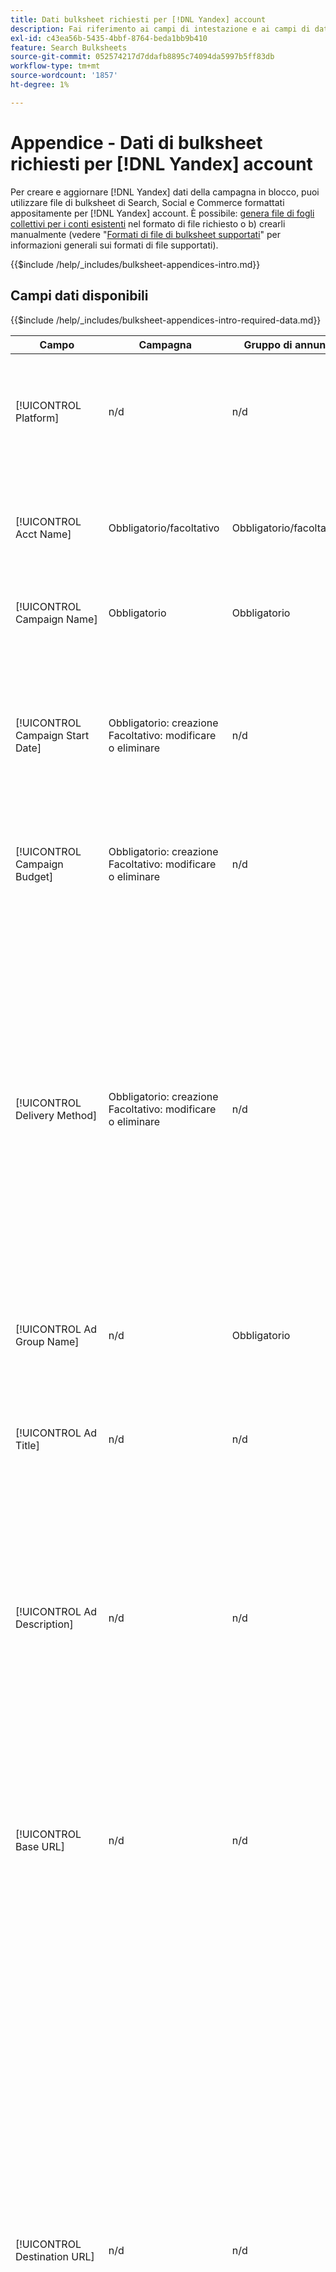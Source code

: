 ```yaml
---
title: Dati bulksheet richiesti per [!DNL Yandex] account
description: Fai riferimento ai campi di intestazione e ai campi di dati obbligatori nei bulksheet per [!DNL Yandex] account.
exl-id: c43ea56b-5435-4bbf-8764-beda1bb9b410
feature: Search Bulksheets
source-git-commit: 052574217d7ddafb8895c74094da5997b5ff83db
workflow-type: tm+mt
source-wordcount: '1857'
ht-degree: 1%

---
```


# Appendice - Dati di bulksheet richiesti per [!DNL Yandex] account

Per creare e aggiornare [!DNL Yandex] dati della campagna in blocco, puoi utilizzare file di bulksheet di Search, Social e Commerce formattati appositamente per [!DNL Yandex] account. È possibile: [genera file di fogli collettivi per i conti esistenti](../bulksheet-download.md) nel formato di file richiesto o b) crearli manualmente (vedere &quot;[Formati di file di bulksheet supportati](bulksheet-file-formats.md)&quot; per informazioni generali sui formati di file supportati).

{{$include /help/_includes/bulksheet-appendices-intro.md}}

<!-- Hiding because this is probably too long a list to be useful.

## Available header fields

Platform,Acct Name,Campaign Name,Campaign Start Date,Campaign Budget,Delivery Method,Ad Group Name,Ad Title,Ad Description,Base URL,Destination URL,SiteLink Title,SiteLink Base URL,SiteLink Destination URL,Keyword,Max CPC,Match Type,Search Network Status,Content Network Status,Negative Keywords (Yandex),Param1 (Yandex),Param2 (Yandex),Campaign Status,Ad Group Status,Ad Status,Keyword Status,SiteLink Status,Campaign ID,Ad Group ID, Ad ID,Keyword ID,AMO ID, [Advertiser-specific Label Classification],Constraints,EF Error Message

{{$include /help/_includes/bulksheet-headers-note.md}}

-->

## Campi dati disponibili

{{$include /help/_includes/bulksheet-appendices-intro-required-data.md}}

| Campo | Campagna | Gruppo di annunci | Parola chiave | Annuncio testo | Sitelink | Descrizione |
|----|----|-----|-----|----|----|----|
| [!UICONTROL Platform] | n/d | n/d | n/d | n/d | n/d | (Incluso nei bulksheet generati a scopo informativo) La piattaforma pubblicitaria. Obbligatorio a meno che ogni riga non includa un AMO ID per l’entità. |
| [!UICONTROL Acct Name] | Obbligatorio/facoltativo | Obbligatorio/facoltativo | Obbligatorio/facoltativo | Obbligatorio/facoltativo | Obbligatorio/facoltativo | (Incluso nei bulksheet generati a scopo informativo) La piattaforma pubblicitaria. Obbligatorio a meno che ogni riga non includa un AMO ID per l’entità. |
| [!UICONTROL Campaign Name] | Obbligatorio | Obbligatorio | Obbligatorio | Obbligatorio | Obbligatorio | Il nome univoco che identifica una campagna per un account. |
| [!UICONTROL Campaign Start Date] | Obbligatorio: creazione<br>Facoltativo: modificare o eliminare | n/d | n/d | n/d | n/d | La prima data in cui è possibile fare offerte per una campagna, nel fuso orario dell&#39;inserzionista e in uno dei seguenti formati: m/g/aaaa, m/g/aa, m-g-aaaa o m-g-aa. Per impostazione predefinita, per le nuove campagne viene utilizzato il giorno corrente. |
| [!UICONTROL Campaign Budget] | Obbligatorio: creazione<br>Facoltativo: modificare o eliminare | n/d | n/d | n/d | n/d | Limite di spesa per la campagna, con o senza simboli monetari e punteggiatura. |
| [!UICONTROL Delivery Method] | Obbligatorio: creazione<br>Facoltativo: modificare o eliminare | n/d | n/d | n/d | n/d | Velocità di visualizzazione degli annunci per la campagna ogni giorno:<ul><li><i>[!UICONTROL Standard (Distributed)]</i> (impostazione predefinita per le nuove campagne): per distribuire le impression pubblicitarie nell’arco della giornata.</li><li><i>[!UICONTROL Accelerated]:</i> Per visualizzare gli annunci il più spesso possibile fino al raggiungimento del budget. Di conseguenza, i tuoi annunci potrebbero non essere visualizzati più avanti nella giornata.</li></ul> |
| [!UICONTROL Ad Group Name] | n/d | Obbligatorio | Obbligatorio | Obbligatorio | n/d | Il gruppo di annunci. |
| [!UICONTROL Ad Title] | n/d | n/d | n/d | Obbligatorio | n/d | Titolo del banner (annuncio). La lunghezza massima è di 33 caratteri e una singola parola non può includere più di 23 caratteri.<br><br><b>Nota:</b> La modifica della copia dell’annuncio elimina l’annuncio esistente e ne crea uno nuovo. |
| [!UICONTROL Ad Description] | n/d | n/d | n/d | Obbligatorio | n/d | Corpo del banner (annuncio). La lunghezza massima è di 75 caratteri e una singola parola non può superare i 22 caratteri.<br><br><b>Nota:</b> La modifica della copia dell’annuncio elimina l’annuncio esistente e ne crea uno nuovo. |
| [!UICONTROL Base URL] | n/d | n/d | Facoltativo | Obbligatorio | n/d | L’URL della pagina di destinazione a cui vengono indirizzati gli utenti finali quando fanno clic sull’annuncio, inclusi eventuali parametri di aggiunta configurati per la campagna o l’account. La lunghezza massima è di 1024 caratteri, incluso il protocollo.<br><br>Gli URL di base/finali a livello di parola chiave sostituiscono gli URL a livello di annuncio e superiore. |
| [!UICONTROL Destination URL] | n/d | n/d | n/d | n/d | n/d | (Incluso nei bulksheet generati a scopo informativo; non pubblicato nella rete di annunci) Per gli account con URL di destinazione, questo valore è l’URL che collega un annuncio a un URL/pagina di destinazione di base sul sito web dell’inserzionista (a volte tramite un altro sito che tiene traccia del clic e quindi reindirizza l’utente alla pagina di destinazione). Include tutti i parametri di aggiunta configurati per la campagna o l’account Search, Social &amp; Commerce. Se hai generato URL di tracciamento, questo valore si basa sui parametri di tracciamento riportati nelle impostazioni dell’account e della campagna. Se hai aggiunto parametri specifici per un annuncio di rete, questi possono essere sostituiti con parametri equivalenti per Search, Social e Commerce. |
| [!UICONTROL SiteLink Title] | n/d | n/d | n/d | n/d | Obbligatorio | Testo del sitelink. Per i nuovi sitelink, includi il nome della campagna nella riga del sitelink. Per i sitelink a livello di gruppo di annunci o di annuncio, includi anche il nome del gruppo di annunci o, rispettivamente, il titolo e il testo dell’annuncio.<br><br><b>Nota:</b> Puoi avere fino a quattro sitelink. |
| [!UICONTROL SiteLink Base URL] | n/d | n/d | n/d | n/d | Obbligatorio | URL di base per un sitelink; deve essere l&#39;URL di base per il banner. Consulta &quot;[!UICONTROL Base URL].&quot; |
| [!UICONTROL SiteLink Destination URL] | n/d | n/d | n/d | n/d | n/d | URL di destinazione per un sitelink; deve essere l&#39;URL di destinazione per il banner. Consulta &quot;[!UICONTROL Destination URL].&quot; |
| [!UICONTROL Keyword] | Facoltativo / n/d | n/d | Obbligatorio | n/d | n/d | La frase (stringa di parole chiave). Un annuncio deve avere almeno una frase. Ogni parola chiave può avere un massimo di sette parole, escluse le parole non significative.<br><br><b>Note:</b><ul><li>Per escludere una frase a livello di campagna, imposta [!UICONTROL Match Type] a [!UICONTROL Negative].</li><li>Se si modifica una frase, viene eliminata la frase esistente e ne viene creata una nuova.</li><li>Modifica di un [!DNL Yandex] parola chiave o tipo di corrispondenza elimina la frase parola chiave esistente e ne crea una nuova.</li></ul> |
| [!UICONTROL Max CPC] | n/d | Obbligatorio: creazione<br>Facoltativo: modificare o eliminare | Facoltativo | n/d | n/d | Il costo massimo per clic (CPC), che è l&#39;importo più alto da pagare per un banner (annuncio) clic sulla rete di ricerca, con o senza simboli monetari e punteggiatura. Puoi impostare i valori per gruppi di annunci e parole chiave. Il valore predefinito per una nuova parola chiave viene ereditato dal livello del gruppo di annunci. |
| [!UICONTROL Match Type] | Facoltativo / n/d | n/d | Facoltativo: creazione<br>Obbligatorio/Facoltativo: modifica o elimina | n/d | n/d | Opzione di corrispondenza della parola chiave per la frase: <i>[!UICONTROL Content]</i> o <i>[!UICONTROL Search]</i>. Definire le parole chiave negative utilizzando &quot;[!UICONTROL Negative Keywords]&quot;.<br><br><b>Nota:</b> Modifica di un [!DNL Yandex] parola chiave o tipo di corrispondenza elimina la frase parola chiave esistente e ne crea una nuova. |
| [!UICONTROL Search Network Status] | Facoltativo | n/d | n/d | n/d | n/d | Specifica se inserire annunci nella rete di ricerca: <i>[!UICONTROL Yes]</i> (impostazione predefinita) oppure <i>[!UICONTROL No]</i>. |
| Stato della rete dei contenuti | Facoltativo | n/d | n/d | n/d | n/d | Se inserire annunci sul [!DNL Yandex] rete pubblicitaria (display): <i>[!UICONTROL Yes]</i> (impostazione predefinita) oppure <i>[!UICONTROL No]</i>. |
| [!UICONTROL Negative Keywords (Yandex)] | n/d | n/d | Facoltativo | n/d | n/d | Parole chiave (frasi) negative condivise da tutte le frasi di un gruppo di annunci, precedute da un segno meno (ad esempio `-mykeyword`). Se una parola chiave negativa corrisponde a una parola chiave in una frase, la parola chiave negativa non viene applicata alla frase. |
| [!UICONTROL Param1 (Yandex)] | n/d | n/d | Facoltativo | n/d | n/d | Valore del `{param1}` variabile di sostituzione. Può contenere fino a 255 byte. Per eliminare il valore esistente, utilizza il valore `[delete]` (comprese le parentesi). |
| [!UICONTROL Param2 (Yandex)] | n/d | n/d | Facoltativo | n/d | n/d | Valore del  `{param2}` variabile di sostituzione. Può contenere fino a 255 byte. Per eliminare il valore esistente, utilizza il valore `[delete]` (comprese le parentesi). |
| [!UICONTROL Campaign Status] | Facoltativo: creare o modificare<br>Obbligatorio: Elimina | n/d | n/d | n/d | n/d | Lo stato di visualizzazione della campagna: <i>[!UICONTROL active]</i>, <i>[!UICONTROL archived]</i>, <i>[!UICONTROL deleted]</i>, <i>[!UICONTROL disapproved]</i>, <i>[!UICONTROL pending]</i>, o <i>[!UICONTROL stop]</i> (in pausa). L’impostazione predefinita per le nuove campagne è <i>[!UICONTROL active]</i>.<br><br><b>Note:</b><ul></li>Se una campagna è stata attiva, non puoi eliminarla. Piuttosto, archivialo.</li><li>Le campagne possono essere archiviate o rimosse automaticamente in alcune situazioni.</li><li>Impossibile impostare manualmente lo stato su <i>[!UICONTROL disapproved]</i> o <i>[!UICONTROL pending]</i>, né modificare tali stati.</li></ul> |
| [!UICONTROL Ad Group Status] | n/d | Facoltativo: creare o modificare<br>Obbligatorio: Elimina | n/d | n/d | n/d | Lo stato di visualizzazione del gruppo di annunci: <i>[!UICONTROL active]</i>, <i>[!UICONTROL archived]</i>, <i>[!UICONTROL deleted]</i>, <i>[!UICONTROL disapproved]</i>, <i>[!UICONTROL pending]</i>, o <i>[!UICONTROL stop]</i> (in pausa). Il valore predefinito per i nuovi gruppi di annunci è <i>[!UICONTROL active]</i>.<br><br><b>Note:</b><ul></li>Se un gruppo di annunci è già stato attivo, non puoi eliminarlo. Piuttosto, archivialo.</li><li>Impossibile impostare manualmente lo stato su <i>[!UICONTROL disapproved]</i> o <i>[!UICONTROL pending]</i>, né modificare tali stati.</li></ul> |
| [!UICONTROL Ad Status] | n/d | n/d | n/d | Facoltativo: creare o modificare<br>Obbligatorio: Elimina | n/d | Stato di visualizzazione del banner (annuncio): <i>[!UICONTROL active]</i>, <i>[!UICONTROL archived]</i>, <i>[!UICONTROL deleted]</i>, <i>[!UICONTROL disapproved]</i>, <i>[!UICONTROL pending]</i>, o <i>[!UICONTROL stop]</i> (in pausa). Il valore predefinito per i nuovi banner è <i>[!UICONTROL active]</i>.<br><br><b>Nota: non è possibile impostare manualmente lo stato su <i>[!UICONTROL disapproved]</i> o <i>[!UICONTROL pending]</i>, né modificare tali stati. |
| [!UICONTROL Keyword Status] | n/d | n/d | Facoltativo: creare o modificare<br>Obbligatorio: Elimina | n/d | n/d | Stato di visualizzazione della frase (parola chiave): <i>[!UICONTROL active]</i>. Il valore predefinito per le nuove frasi è <i>[!UICONTROL active]</i>.<br><br><b>Nota: non è possibile impostare manualmente lo stato su <i>[!UICONTROL disapproved]</i> o <i>[!UICONTROL pending]</i>, né modificare tali stati. |
| [!UICONTROL SiteLink Status] | n/d | n/d | n/d | n/d | Facoltativo: creare o modificare<br>Obbligatorio: Elimina | Stato di visualizzazione del sitelink: <i>[*UICONTROL attivo]</i> o <i>[*UICONTROL in pausa]</i>. Il valore predefinito per i nuovi sitelink è <i>[*UICONTROL attivo]</i>. |
| [!UICONTROL Campaign ID] | n/d: Crea<br>Obbligatorio/facoltativo: modifica<br>Facoltativo: Elimina | Facoltativo | Facoltativo | Facoltativo | Facoltativo | L’ID univoco che identifica una campagna esistente. Nei file CSV e TSV deve essere preceduto da virgolette singole (&#39;).[^1] Obbligatorio solo quando si modifica il nome della campagna, a meno che la riga non includa un AMO ID per la campagna. |
| [!UICONTROL Ad Group ID] | n/d | n/d: Crea<br>Obbligatorio/facoltativo: modifica<br>Facoltativo: Elimina | Facoltativo | Facoltativo | n/d | L’ID univoco che identifica un gruppo di annunci esistente. Nei file CSV e TSV deve essere preceduto da virgolette singole (&#39;).[^1] Obbligatorio solo quando si modifica il nome del gruppo di annunci, a meno che la riga non includa un AMO ID per il gruppo di annunci. |
| [!UICONTROL Ad ID] | n/d | n/d | n/d | n/d: Crea<br>Obbligatorio/Facoltativo: modifica o elimina | n/d | ID univoco che identifica una parola chiave esistente. Nei file CSV e TSV deve essere preceduto da virgolette singole (&#39;).[^1] Obbligatorio solo quando si modifica il nome della parola chiave, a meno che la riga non includa a) colonne di proprietà sufficienti per identificare la parola chiave o b) un AMO ID. |
| [!UICONTROL Keyword ID] | n/d | n/d | n/d: Crea<br>Obbligatorio/facoltativo: modifica<br>Obbligatorio: Elimina | n/d | n/d | ID univoco che identifica una parola chiave esistente. Nei file CSV e TSV deve essere preceduto da virgolette singole (&#39;).[^1] Obbligatorio solo quando si modifica il nome della parola chiave, a meno che la riga non includa a) colonne di proprietà sufficienti per identificare la parola chiave o b) un AMO ID. |
| [!UICONTROL AMO ID] | n/d | n/d | n/d | n/d | n/d | (nei bulksheet generati) Un [!DNL Adobe]Identificatore univoco generato da, per un&#39;entità sincronizzata. Per gli annunci di ricerca responsive, l’AMO ID è necessario per modificare o eliminare gli annunci a meno che tu non includa [!UICONTROL Ad ID]. Per modificare i dati per tutti gli altri tipi di entità con un AMO ID, è necessario l’AMO ID per modificare o eliminare i dati, a meno che non si includano l’ID entità e l’ID entità principale.<br><br>Search, Social e Commerce utilizza il valore per determinare l’identità corretta da modificare, ma non pubblica l’ID sulla rete di annunci. |
| \[Classificazione etichetta specifica dell’inserzionista\] | Facoltativo | Facoltativo | Facoltativo | Facoltativo | n/d | (Nome per una classificazione di etichetta specifica dell’inserzionista, ad esempio &quot;Colore&quot; per una classificazione di etichetta denominata Colore) Valore per la classificazione specificata associata all’entità. Puoi includere un solo valore per classificazione per entità (ad esempio &quot;rosso&quot; per la classificazione dell’etichetta &quot;Colore&quot; per la campagna A). La lunghezza massima è di 100 caratteri e il valore può includere caratteri ASCII e non ASCII.<br><br>Le classificazioni delle etichette e i relativi valori delle etichette vengono applicati a tutti i componenti figlio; i nuovi componenti aggiunti in seguito vengono associati automaticamente all’etichetta. Le classificazioni delle etichette per i gruppi di prodotti vengono applicate al livello di unità (più granulare).<br><br>Il nome della classificazione e il valore della classificazione non fanno distinzione tra maiuscole e minuscole. |
| [!UICONTROL Constraints] | Facoltativo | Facoltativo | Facoltativo | n/d | n/d | Vincolo assegnato all&#39;entità. È possibile assegnare un solo vincolo per entità.<br><br>I vincoli vengono ereditati dalle entità figlio, pertanto non è necessario immettere valori per le entità figlio a meno che non si desideri sostituire i valori ereditati. |
| [!UICONTROL EF Error Message] | n/d | n/d | n/d | n/d | n/d | (Incluso nei bulksheet generati a scopo informativo) Segnaposto per la visualizzazione dei messaggi di errore di Search, Social e Commerce relativi ai dati nella riga; i messaggi di errore sono inclusi in [!UICONTROL EF Errors] file. Questo valore non viene inviato alla rete di annunci. |

<table style="table-layout:auto">

[^1]: quando si apre il file, i numeri elevati vengono convertiti in notazione scientifica (ad esempio 2.12E+09 per 2115585666). Per visualizzare le cifre nella notazione standard, selezionare una cella della colonna e fare clic all&#39;interno della barra della formula.

>[!MORELIKETHIS]
>
>* [Appendice - Errori di bulksheet](../bulksheet-errors.md)
>* [Operazioni eseguibili nei bulksheet](bulksheet-operations.md)
>* [Formati di file di bulksheet supportati](bulksheet-file-formats.md)
>* [Scaricare/creare un file bulksheet](../bulksheet-download.md)
>* [Formati di tracciamento dei clic per [!DNL Naver]](/help/search-social-commerce/tracking/formats-click-tracking-naver.md)
>* [Carica un file di bulksheet o un file di errore corretto](../bulksheet-upload.md)
